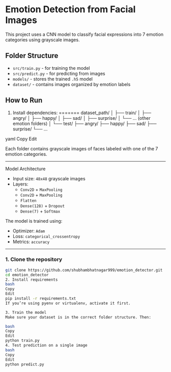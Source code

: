# Emotion Detection from Facial Images

This project uses a CNN model to classify facial expressions into 7 emotion categories using grayscale images.

## Folder Structure
- `src/train.py` - for training the model
- `src/predict.py` - for predicting from images
- `models/` - stores the trained `.h5` model
- `dataset/` - contains images organized by emotion labels

## How to Run
1. Install dependencies:
=======
 dataset_path/
│
├── train/
│ ├── angry/
│ ├── happy/
│ ├── sad/
│ ├── surprise/
│ └── ... (other emotion folders)
│
└── test/
├── angry/
├── happy/
├── sad/
├── surprise/
└── ...

yaml
Copy
Edit

Each folder contains grayscale images of faces labeled with one of the 7 emotion categories.

---

Model Architecture

- Input size: `48x48` grayscale images
- Layers:
  - `Conv2D` + `MaxPooling`
  - `Conv2D` + `MaxPooling`
  - `Flatten`
  - `Dense(128)` + `Dropout`
  - `Dense(7)` + `Softmax`

The model is trained using:
- Optimizer: `Adam`
- Loss: `categorical_crossentropy`
- Metrics: `accuracy`

---

### 1. Clone the repository

```bash
git clone https://github.com/shubhambhatnagar999/emotion_detector.git
cd emotion_detector
2. Install requirements
bash
Copy
Edit
pip install -r requirements.txt
If you’re using pyenv or virtualenv, activate it first.

3. Train the model
Make sure your dataset is in the correct folder structure. Then:

bash
Copy
Edit
python train.py
4. Test prediction on a single image
bash
Copy
Edit
python predict.py
